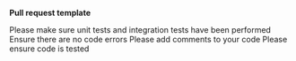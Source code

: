 **Pull request template**

Please make sure unit tests and integration tests have been performed
Ensure there are no code errors 
Please add comments to your code
Please ensure code is tested 

